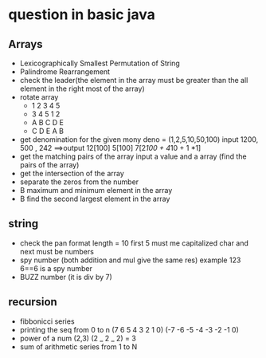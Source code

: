 # question in basic java

## Arrays

- Lexicographically Smallest Permutation of String
- Palindrome Rearrangement
- check the leader(the element in the array must be greater than the all element in the right most of the array)
- rotate array
  - 1 2 3 4 5
  - 3 4 5 1 2
  - A B C D E
  - C D E A B
- get denomination for the given mony deno = (1,2,5,10,50,100) input 1200, 500 , 242 ==>output 12[100] 5[100] 7[2*100 + 4*10 + 1 *1]
- get the matching pairs of the array input a value and a array (find the pairs of the array)
- get the intersection of the array
- separate the zeros from the number
- B maximum and minimum element in the array
- B find the second largest element in the array
## string

- check the pan format length = 10 first 5 must me capitalized char and next must be numbers
- spy number (both addition and mul give the same res) 
  example 123 6==6 is a spy number
- BUZZ number (it is div by 7) 
## recursion

- fibbonicci series
- printing the seq from 0 to n (7 6 5 4 3 2 1 0) (-7 -6 -5 -4 -3 -2 -1 0)
- power of a num (2,3) (2 _ 2 _ 2) = 3
- sum of arithmetic series from 1 to N
